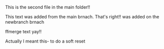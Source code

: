 This is the second file in the main folder!!

This text was added from the main brnach. That's right!! was added on the newbranch brnach

ffmerge text yay!!

Actually I meant this- to do a soft reset